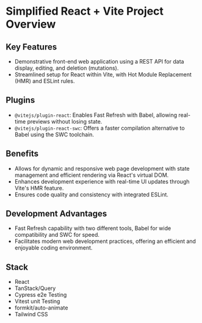 # Simplified React + Vite Project Overview

## Key Features
- Demonstrative front-end web application using a REST API for data display, editing, and deletion (mutations).
- Streamlined setup for React within Vite, with Hot Module Replacement (HMR) and ESLint rules.

## Plugins
- `@vitejs/plugin-react`: Enables Fast Refresh with Babel, allowing real-time previews without losing state.
- `@vitejs/plugin-react-swc`: Offers a faster compilation alternative to Babel using the SWC toolchain.

## Benefits
- Allows for dynamic and responsive web page development with state management and efficient rendering via React's virtual DOM.
- Enhances development experience with real-time UI updates through Vite's HMR feature.
- Ensures code quality and consistency with integrated ESLint.

## Development Advantages
- Fast Refresh capability with two different tools, Babel for wide compatibility and SWC for speed.
- Facilitates modern web development practices, offering an efficient and enjoyable coding environment.

## Stack
- React
- TanStack/Query
- Cypress e2e Testing
- Vitest unit Testing
- formkit/auto-animate
- Tailwind CSS

